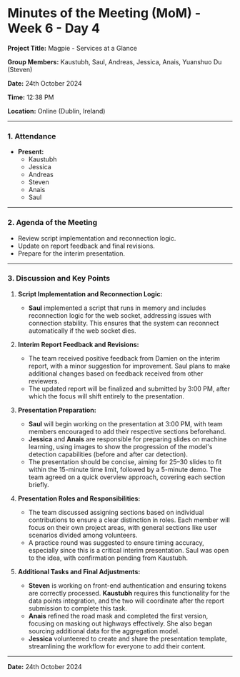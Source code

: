 # Minutes of the Meeting (MoM) - Week 6 - Day 4

**Project Title:** Magpie - Services at a Glance

**Group Members:** Kaustubh, Saul, Andreas, Jessica, Anais, Yuanshuo Du (Steven)

**Date:** 24th October 2024

**Time:** 12:38 PM

**Location:** Online (Dublin, Ireland)

---

### **1. Attendance**

- **Present:**
  - Kaustubh
  - Jessica
  - Andreas
  - Steven
  - Anais
  - Saul

---

### **2. Agenda of the Meeting**

- Review script implementation and reconnection logic.
- Update on report feedback and final revisions.
- Prepare for the interim presentation.

---

### **3. Discussion and Key Points**

1. **Script Implementation and Reconnection Logic:**

   - **Saul** implemented a script that runs in memory and includes reconnection logic for the web socket, addressing issues with connection stability. This ensures that the system can reconnect automatically if the web socket dies.

2. **Interim Report Feedback and Revisions:**

   - The team received positive feedback from Damien on the interim report, with a minor suggestion for improvement. Saul plans to make additional changes based on feedback received from other reviewers.
   - The updated report will be finalized and submitted by 3:00 PM, after which the focus will shift entirely to the presentation.

3. **Presentation Preparation:**

   - **Saul** will begin working on the presentation at 3:00 PM, with team members encouraged to add their respective sections beforehand.
   - **Jessica** and **Anais** are responsible for preparing slides on machine learning, using images to show the progression of the model's detection capabilities (before and after car detection).
   - The presentation should be concise, aiming for 25–30 slides to fit within the 15-minute time limit, followed by a 5-minute demo. The team agreed on a quick overview approach, covering each section briefly.

4. **Presentation Roles and Responsibilities:**

   - The team discussed assigning sections based on individual contributions to ensure a clear distinction in roles. Each member will focus on their own project areas, with general sections like user scenarios divided among volunteers.
   - A practice round was suggested to ensure timing accuracy, especially since this is a critical interim presentation. Saul was open to the idea, with confirmation pending from Kaustubh.

5. **Additional Tasks and Final Adjustments:**
   - **Steven** is working on front-end authentication and ensuring tokens are correctly processed. **Kaustubh** requires this functionality for the data points integration, and the two will coordinate after the report submission to complete this task.
   - **Anais** refined the road mask and completed the first version, focusing on masking out highways effectively. She also began sourcing additional data for the aggregation model.
   - **Jessica** volunteered to create and share the presentation template, streamlining the workflow for everyone to add their content.

---

**Date:** 24th October 2024
